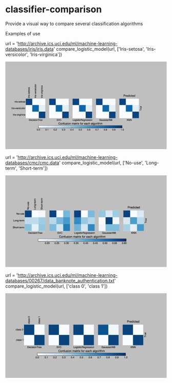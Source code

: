 # classifier-comparison
Provide a visual way to compare several classification algorithms

Examples of use

url = 'http://archive.ics.uci.edu/ml/machine-learning-databases/iris/iris.data'
compare_logistic_model(url, ['Iris-setosa', 'Iris-versicolor', 'Iris-virginica'])

![alt tag](https://github.com/agnesmm/classifier-comparison/blob/master/iris.png)


url = 'http://archive.ics.uci.edu/ml/machine-learning-databases/cmc/cmc.data'
compare_logistic_model(url, ['No-use', 'Long-term', 'Short-term'])


![alt tag](https://github.com/agnesmm/classifier-comparison/blob/master/contraceptive_method.png)


url = 'http://archive.ics.uci.edu/ml/machine-learning-databases/00267/data_banknote_authentication.txt'
compare_logistic_model(url, ['class 0', 'class 1'])

![alt tag](https://github.com/agnesmm/classifier-comparison/blob/master/banknote_authentication.png)

